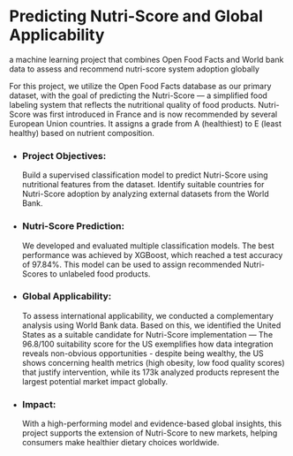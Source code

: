 # Predicting Nutri-Score and Global Applicability
a machine learning project that combines Open Food Facts and World bank data to assess and recommend nutri-score system adoption globally


For this project, we utilize the Open Food Facts database as our primary dataset, with the goal of predicting the Nutri-Score — a simplified food labeling system that reflects the nutritional quality of food products. Nutri-Score was first introduced in France and is now recommended by several European Union countries. It assigns a grade from A (healthiest) to E (least healthy) based on nutrient composition.

- ### Project Objectives:

    Build a supervised classification model to predict Nutri-Score using nutritional features from the dataset.
    Identify suitable countries for Nutri-Score adoption by analyzing external datasets from the World Bank.

- ### Nutri-Score Prediction:
  We developed and evaluated multiple classification models. The best performance was achieved by XGBoost, which reached a test accuracy of 97.84%. This model can be used to assign recommended Nutri-Scores to unlabeled food products.

- ### Global Applicability:
  To assess international applicability, we conducted a complementary analysis using World Bank data. Based on this, we identified the United States as a suitable candidate for Nutri-Score implementation — The 96.8/100 suitability score for the US exemplifies how data integration reveals non-obvious opportunities - despite being wealthy, the US shows concerning health metrics (high obesity, low food quality scores) that justify intervention, while its 173k analyzed products represent the largest potential market impact globally.

- ### Impact:
  With a high-performing model and evidence-based global insights, this project supports the extension of Nutri-Score to new markets, helping consumers make healthier dietary choices worldwide.
